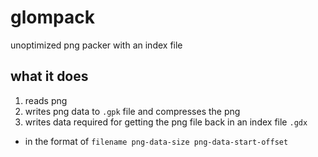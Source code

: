 # glompack

unoptimized png packer with an index file

## what it does

1. reads png
2. writes png data to `.gpk` file and compresses the png
3. writes data required for getting the png file back in an index file `.gdx`
 - in the format of `filename png-data-size png-data-start-offset`